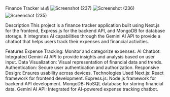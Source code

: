 Finance Tracker 📊💰
![Screenshot (237)](https://github.com/Anish0099/Finance_AI_mern_stack/assets/109581121/25f60e08-5687-4750-bd58-6de91b0735f3)
![Screenshot (236)](https://github.com/Anish0099/Finance_AI_mern_stack/assets/109581121/c57c224d-0d69-4abb-a22a-b026f3b62806)
![Screenshot (235)](https://github.com/Anish0099/Finance_AI_mern_stack/assets/109581121/8dafdbcd-7f84-449d-93d0-79c6509c78a5)

Description
This project is a finance tracker application built using Next.js for the frontend, Express.js for the backend API, and MongoDB for database storage. It integrates AI capabilities through the Gemini AI API to provide a chatbot that helps users track their expenses and financial activities.

Features
Expense Tracking: Monitor and categorize expenses.
AI Chatbot: Integrated Gemini AI API to provide insights and analysis based on user input.
Data Visualization: Visual representation of financial data and trends.
Authentication: Secure user authentication and authorization.
Responsive Design: Ensures usability across devices.
Technologies Used
Next.js: React framework for frontend development.
Express.js: Node.js framework for backend API development.
MongoDB: NoSQL database for storing financial data.
Gemini AI API: Integrated for AI-powered expense tracking chatbot.
